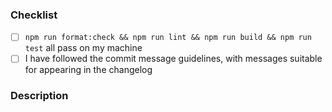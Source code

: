 <!-- Thank you for making a pull request! -->

<!-- msw-pact is built and maintained by developers like you, and we appreciate contributions very much. You are awesome! -->

<!-- Our changelog is automatically built from our commit history, using conventional changelog. This means we'd like to take care that: -->

<!-- - commit messages with the prefix `fix:` or `fix(foo):` are suitable to be added to the changelog under "Fixes and improvements" -->
<!-- - commit messages with the prefix `feat:` or `feat(foo):` are suitable to be added to the changelog under "New features" -->

<!-- If you've made many commits that don't adhere to this style, we recommend squashing
your commits to a new branch before making a PR. Alternatively, we can do a squash
merge, but you'll lose attribution for your change. -->

<!-- For more information please see CONTRIBUTING.md -->

### Checklist

- [ ] `npm run format:check && npm run lint && npm run build && npm run test` all pass on my machine
- [ ] I have followed the commit message guidelines, with messages suitable for appearing in the changelog

### Description

<!-- _Please describe what this PR is for, or link the issue that this PR fixes_ -->

<!-- _You may add as much or as little context as you like here, whatever you think is right_ -->

<!-- _Thanks again!_ -->
